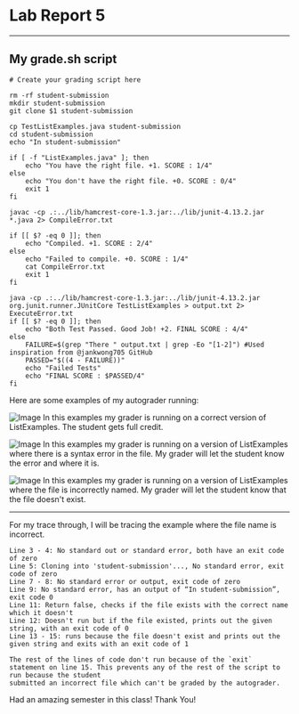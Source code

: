 # Lab Report 5
***
## My grade.sh script
```
# Create your grading script here

rm -rf student-submission
mkdir student-submission
git clone $1 student-submission

cp TestListExamples.java student-submission
cd student-submission
echo "In student-submission"

if [ -f "ListExamples.java" ]; then
    echo "You have the right file. +1. SCORE : 1/4"
else 
    echo "You don't have the right file. +0. SCORE : 0/4"
    exit 1
fi 

javac -cp .:../lib/hamcrest-core-1.3.jar:../lib/junit-4.13.2.jar *.java 2> CompileError.txt

if [[ $? -eq 0 ]]; then
    echo "Compiled. +1. SCORE : 2/4"
else
    echo "Failed to compile. +0. SCORE : 1/4"
    cat CompileError.txt
    exit 1
fi

java -cp .:../lib/hamcrest-core-1.3.jar:../lib/junit-4.13.2.jar org.junit.runner.JUnitCore TestListExamples > output.txt 2> ExecuteError.txt
if [[ $? -eq 0 ]]; then
    echo "Both Test Passed. Good Job! +2. FINAL SCORE : 4/4"
else    
    FAILURE=$(grep "There " output.txt | grep -Eo "[1-2]") #Used inspiration from @jankwong705 GitHub
    PASSED="$((4 - FAILURE))"
    echo "Failed Tests"
    echo "FINAL SCORE : $PASSED/4"
fi
```
Here are some examples of my autograder running: 

![Image](https://azbijarikeyan.github.io/cse15l-lab-reports/ListExamplesCorrected.png)
In this examples my grader is running on a correct version of ListExamples. The student gets full credit.

![Image](https://azbijarikeyan.github.io/cse15l-lab-reports/ListExamplesSyntaxError.png)
In this examples my grader is running on a version of ListExamples where there is a syntax error in the file. My grader will let the student know the
error and where it is.

![Image](https://azbijarikeyan.github.io/cse15l-lab-reports/ListExamplesWrongName.png)
In this examples my grader is running on a version of ListExamples where the file is incorrectly named. My grader will let the student know that the
file doesn't exist.

***
For my trace through, I will be tracing the example where the file name is incorrect.
```
Line 3 - 4: No standard out or standard error, both have an exit code of zero
Line 5: Cloning into 'student-submission'..., No standard error, exit code of zero
Line 7 - 8: No standard error or output, exit code of zero
Line 9: No standard error, has an output of “In student-submission”, exit code 0
Line 11: Return false, checks if the file exists with the correct name which it doesn't
Line 12: Doesn't run but if the file existed, prints out the given string, with an exit code of 0
Line 13 - 15: runs because the file doesn't exist and prints out the given string and exits with an exit code of 1

The rest of the lines of code don't run because of the `exit` statement on line 15. This prevents any of the rest of the script to run because the student
submitted an incorrect file which can't be graded by the autograder.
```

Had an amazing semester in this class! Thank You!

